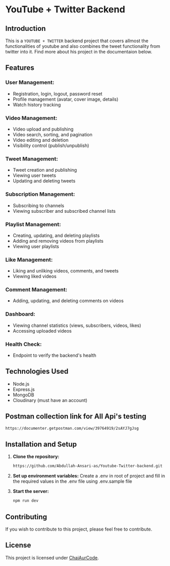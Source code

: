 # YouTube + Twitter Backend 

## Introduction

This is a ``YOUTUBE + TWITTER`` backend project that covers allmost the functionalities of youtube 
and also combines the tweet functionality from twitter into it. Find more about his project in the documentaion below.

## Features

### User Management:

- Registration, login, logout, password reset
- Profile management (avatar, cover image, details)
- Watch history tracking

### Video Management:

- Video upload and publishing
- Video search, sorting, and pagination
- Video editing and deletion
- Visibility control (publish/unpublish)

### Tweet Management:

- Tweet creation and publishing
- Viewing user tweets
- Updating and deleting tweets

### Subscription Management:

- Subscribing to channels
- Viewing subscriber and subscribed channel lists

### Playlist Management:

- Creating, updating, and deleting playlists
- Adding and removing videos from playlists
- Viewing user playlists

### Like Management:

- Liking and unliking videos, comments, and tweets
- Viewing liked videos

### Comment Management:

- Adding, updating, and deleting comments on videos

### Dashboard:

- Viewing channel statistics (views, subscribers, videos, likes)
- Accessing uploaded videos

### Health Check:

- Endpoint to verify the backend's health

## Technologies Used

- Node.js 
- Express.js
- MongoDB
- Cloudinary (must have an account)

## Postman collection link for All Api's testing
```bash
https://documenter.getpostman.com/view/39764919/2sAYJ7gJsg
```

## Installation and Setup

1. **Clone the repository:**

    ```bash
    https://github.com/Abdullah-Ansari-as/Youtube-Twitter-backend.git
    ```

3. **Set up environment variables:**
    Create a .env in root of project and fill in the required values in the .env file using .env.sample file

4. **Start the server:**

    ```bash
    npm run dev
    ```

## Contributing

If you wish to contribute to this project, please feel free to contribute.

## License

This project is licensed under [ChaiAurCode](https://www.youtube.com/@chaiaurcode).
